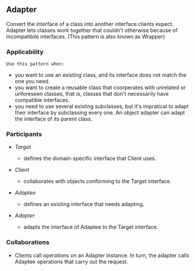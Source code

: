 ## Adapter

Convert the interface of a class into another interface clients expect. Adapter lets classes work together that couldn't otherwise because of incompatibile interfaces. (This pattern is also known as Wrapper)

### Applicability

    Use this pattern when:

-   you want to use an existing class, and its interface does not match the one you need.
-   you want to create a reusable class that coorperates with unrelated or unforeseen classes, that is, classes that don't necessarily have compatible interfaces.
-   you need to use several existing subclasses, but it's impratical to adapt their interface by subclassing every one. An object adapter can adapt the interface of its parent class.

### Participants

-   _Target_

    -   defines the domain-specific interface that Client uses.

-   _Client_

    -   collaborates with objects conforming to the Target interface.

-   _Adaptee_

    -   defines an existing interface that needs adapting.

-   _Adapter_

    -   adapts the interface of Adaptee to the Target interface.


### Collaborations

-   Clients call operations on an Adapter instance. In turn, the adapter calls Adaptee operations that carry out the request.
